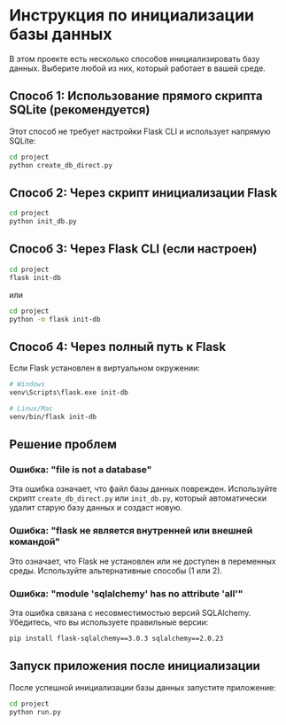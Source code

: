 # Инструкция по инициализации базы данных

В этом проекте есть несколько способов инициализировать базу данных. Выберите любой из них, который работает в вашей среде.

## Способ 1: Использование прямого скрипта SQLite (рекомендуется)

Этот способ не требует настройки Flask CLI и использует напрямую SQLite:

```bash
cd project
python create_db_direct.py
```

## Способ 2: Через скрипт инициализации Flask

```bash
cd project
python init_db.py
```

## Способ 3: Через Flask CLI (если настроен)

```bash
cd project
flask init-db
```

или

```bash
cd project
python -m flask init-db
```

## Способ 4: Через полный путь к Flask

Если Flask установлен в виртуальном окружении:

```bash
# Windows
venv\Scripts\flask.exe init-db

# Linux/Mac
venv/bin/flask init-db
```

## Решение проблем

### Ошибка: "file is not a database"

Эта ошибка означает, что файл базы данных поврежден. Используйте скрипт `create_db_direct.py` или `init_db.py`, который автоматически удалит старую базу данных и создаст новую.

### Ошибка: "flask не является внутренней или внешней командой"

Это означает, что Flask не установлен или не доступен в переменных среды. Используйте альтернативные способы (1 или 2).

### Ошибка: "module 'sqlalchemy' has no attribute '__all__'"

Эта ошибка связана с несовместимостью версий SQLAlchemy. Убедитесь, что вы используете правильные версии:

```bash
pip install flask-sqlalchemy==3.0.3 sqlalchemy==2.0.23
```

## Запуск приложения после инициализации

После успешной инициализации базы данных запустите приложение:

```bash
cd project
python run.py
```
